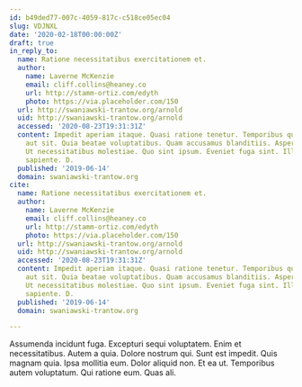 ```yaml
---
id: b49ded77-007c-4059-817c-c518ce05ec04
slug: VDJNXL
date: '2020-02-18T00:00:00Z'
draft: true
in_reply_to:
  name: Ratione necessitatibus exercitationem et.
  author:
    name: Laverne McKenzie
    email: cliff.collins@heaney.co
    url: http://stamm-ortiz.com/edyth
    photo: https://via.placeholder.com/150
  url: http://swaniawski-trantow.org/arnold
  uid: http://swaniawski-trantow.org/arnold
  accessed: '2020-08-23T19:31:31Z'
  content: Impedit aperiam itaque. Quasi ratione tenetur. Temporibus quis nemo. Eaque
    aut sit. Quia beatae voluptatibus. Quam accusamus blanditiis. Asperiores et facere.
    Ut necessitatibus molestiae. Quo sint ipsum. Eveniet fuga sint. Illum eligendi
    sapiente. D.
  published: '2019-06-14'
  domain: swaniawski-trantow.org
cite:
  name: Ratione necessitatibus exercitationem et.
  author:
    name: Laverne McKenzie
    email: cliff.collins@heaney.co
    url: http://stamm-ortiz.com/edyth
    photo: https://via.placeholder.com/150
  url: http://swaniawski-trantow.org/arnold
  uid: http://swaniawski-trantow.org/arnold
  accessed: '2020-08-23T19:31:31Z'
  content: Impedit aperiam itaque. Quasi ratione tenetur. Temporibus quis nemo. Eaque
    aut sit. Quia beatae voluptatibus. Quam accusamus blanditiis. Asperiores et facere.
    Ut necessitatibus molestiae. Quo sint ipsum. Eveniet fuga sint. Illum eligendi
    sapiente. D.
  published: '2019-06-14'
  domain: swaniawski-trantow.org

---
```


Assumenda incidunt fuga. Excepturi sequi voluptatem. Enim et necessitatibus. Autem a quia. Dolore nostrum qui. Sunt est impedit. Quis magnam quia. Ipsa mollitia eum. Dolor aliquid non. Et ea ut. Temporibus autem voluptatum. Qui ratione eum. Quas ali.

